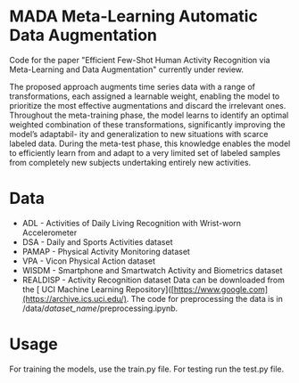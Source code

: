 # MADA Meta-Learning Automatic Data Augmentation 

Code for the paper "Efficient Few-Shot Human Activity Recognition via Meta-Learning
and Data Augmentation" currently under review.

The proposed approach augments time series data with a range of transformations, each assigned a 
learnable weight, enabling the model to prioritize the most effective augmentations and discard the
irrelevant ones. Throughout the meta-training phase, the model learns to identify an optimal
weighted combination of these transformations, significantly improving the model’s adaptabil-
ity and generalization to new situations with scarce labeled data. During the meta-test phase,
this knowledge enables the model to efficiently learn from and adapt to a very limited set of
labeled samples from completely new subjects undertaking entirely new activities.

# Data
 * ADL - Activities of Daily Living Recognition with Wrist-worn Accelerometer
 * DSA - Daily and Sports Activities dataset
 * PAMAP - Physical Activity Monitoring dataset
 * VPA - Vicon Physical Action dataset
 * WISDM - Smartphone and Smartwatch Activity and Biometrics dataset
 * REALDISP - Activity Recognition dataset
Data can be downloaded from the [ UCI Machine Learning
Repository]([https://www.google.com](https://archive.ics.uci.edu/).
The code for preprocessing the data is in /data/*dataset_name*/preprocessing.ipynb.


# Usage
For training the models, use the train.py file. For testing run the test.py file.

